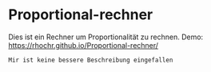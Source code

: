 # Proportional-rechner
Dies ist ein Rechner um Proportionalität zu rechnen.
Demo:  https://rhochr.github.io/Proportional-rechner/
```
Mir ist keine bessere Beschreibung eingefallen
```
